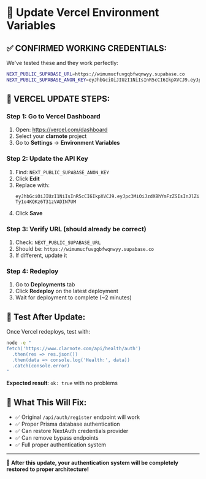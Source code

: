 # 🔧 Update Vercel Environment Variables

## ✅ **CONFIRMED WORKING CREDENTIALS:**

We've tested these and they work perfectly:

```bash
NEXT_PUBLIC_SUPABASE_URL=https://wimumucfuvgqbfwqnwyy.supabase.co
NEXT_PUBLIC_SUPABASE_ANON_KEY=eyJhbGciOiJIUzI1NiIsInR5cCI6IkpXVCJ9.eyJpc3MiOiJzdXBhYmFzZSIsInJlZiI6IndpbXVtdWNmdXZncWJmd3Fud3l5Iiwicm9sZSI6ImFub24iLCJpYXQiOjE3NTQyODQwMDQsImV4cCI6MjA2OTg2MDAwNH0.JuGwGspyVmN5BTdpYFvH-Ty1o4KQKz6T31zVADIN7UM
```

## 🚀 **VERCEL UPDATE STEPS:**

### **Step 1: Go to Vercel Dashboard**
1. Open: https://vercel.com/dashboard
2. Select your **clarnote** project
3. Go to **Settings** → **Environment Variables**

### **Step 2: Update the API Key**
1. Find: `NEXT_PUBLIC_SUPABASE_ANON_KEY`
2. Click **Edit**
3. Replace with: 
   ```
   eyJhbGciOiJIUzI1NiIsInR5cCI6IkpXVCJ9.eyJpc3MiOiJzdXBhYmFzZSIsInJlZiI6IndpbXVtdWNmdXZncWJmd3Fud3l5Iiwicm9sZSI6ImFub24iLCJpYXQiOjE3NTQyODQwMDQsImV4cCI6MjA2OTg2MDAwNH0.JuGwGspyVmN5BTdpYFvH-Ty1o4KQKz6T31zVADIN7UM
   ```
4. Click **Save**

### **Step 3: Verify URL (should already be correct)**
1. Check: `NEXT_PUBLIC_SUPABASE_URL`
2. Should be: `https://wimumucfuvgqbfwqnwyy.supabase.co`
3. If different, update it

### **Step 4: Redeploy**
1. Go to **Deployments** tab
2. Click **Redeploy** on the latest deployment
3. Wait for deployment to complete (~2 minutes)

## 🧪 **Test After Update:**

Once Vercel redeploys, test with:

```bash
node -e "
fetch('https://www.clarnote.com/api/health/auth')
  .then(res => res.json())
  .then(data => console.log('Health:', data))
  .catch(console.error)
"
```

**Expected result**: `ok: true` with no problems

## 🎯 **What This Will Fix:**

- ✅ Original `/api/auth/register` endpoint will work
- ✅ Proper Prisma database authentication
- ✅ Can restore NextAuth credentials provider
- ✅ Can remove bypass endpoints
- ✅ Full proper authentication system

---

**🎉 After this update, your authentication system will be completely restored to proper architecture!** 